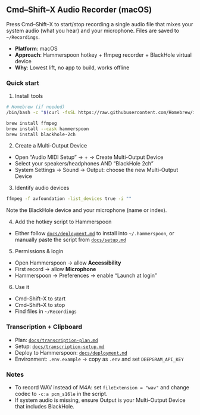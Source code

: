 ## Cmd–Shift–X Audio Recorder (macOS)

Press Cmd–Shift–X to start/stop recording a single audio file that mixes your system audio (what you hear) and your microphone. Files are saved to `~/Recordings`.

- **Platform**: macOS
- **Approach**: Hammerspoon hotkey + ffmpeg recorder + BlackHole virtual device
- **Why**: Lowest lift, no app to build, works offline

### Quick start

1) Install tools
```bash
# Homebrew (if needed)
/bin/bash -c "$(curl -fsSL https://raw.githubusercontent.com/Homebrew/install/HEAD/install.sh)"

brew install ffmpeg
brew install --cask hammerspoon
brew install blackhole-2ch
```

2) Create a Multi-Output Device
- Open “Audio MIDI Setup” → + → Create Multi-Output Device
- Select your speakers/headphones AND “BlackHole 2ch”
- System Settings → Sound → Output: choose the new Multi-Output Device

3) Identify audio devices
```bash
ffmpeg -f avfoundation -list_devices true -i ""
```
Note the BlackHole device and your microphone (name or index).

4) Add the hotkey script to Hammerspoon
- Either follow [`docs/deployment.md`](docs/deployment.md) to install into `~/.hammerspoon`, or manually paste the script from [`docs/setup.md`](docs/setup.md)

5) Permissions & login
- Open Hammerspoon → allow **Accessibility**
- First record → allow **Microphone**
- Hammerspoon → Preferences → enable “Launch at login”

6) Use it
- Cmd–Shift–X to start
- Cmd–Shift–X to stop
- Find files in `~/Recordings`

### Transcription + Clipboard
- Plan: [`docs/transcription-plan.md`](docs/transcription-plan.md)
- Setup: [`docs/transcription-setup.md`](docs/transcription-setup.md)
- Deploy to Hammerspoon: [`docs/deployment.md`](docs/deployment.md)
- Environment: `.env.example` → copy as `.env` and set `DEEPGRAM_API_KEY`

### Notes
- To record WAV instead of M4A: set `fileExtension = "wav"` and change codec to `-c:a pcm_s16le` in the script.
- If system audio is missing, ensure Output is your Multi-Output Device that includes BlackHole.
